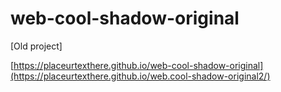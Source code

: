 # web-cool-shadow-original
[Old project]


[https://placeurtexthere.github.io/web-cool-shadow-original](https://placeurtexthere.github.io/web.cool-shadow-original2/)
